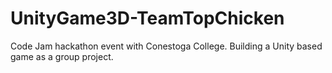 # UnityGame3D-TeamTopChicken
Code Jam hackathon event with Conestoga College. Building a Unity based game as a group project.
